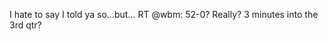 <!--
id: 216654776
link: http://kevinisom.info/post/216654776/i-hate-to-say-i-told-ya-so-but-rt-wbm-52-0
slug: i-hate-to-say-i-told-ya-so-but-rt-wbm-52-0
date: Mon Oct 19 2009 12:11:29 GMT+1300 (NZDT)
raw: {"blog_name":"kevinisom","id":216654776,"post_url":"http://kevinisom.info/post/216654776/i-hate-to-say-i-told-ya-so-but-rt-wbm-52-0","slug":"i-hate-to-say-i-told-ya-so-but-rt-wbm-52-0","type":"text","date":"2009-10-18 23:11:29 GMT","timestamp":1255907489,"state":"published","format":"html","reblog_key":"DhA3TDkB","tags":[],"short_url":"http://tmblr.co/Zw68YyCwUEu","highlighted":[],"feed_item":"http://twitter.com/kev_nz/statuses/4975959810","from_feed_id":"650289","note_count":0,"title":null,"body":"<p>I hate to say I told ya so&#8230;but&#8230; RT @wbm: 52-0? Really? 3 minutes into the 3rd qtr?</p>"}
publish: 2009-10-019
tags: 
title: null
-->


I hate to say I told ya so…but… RT @wbm: 52-0? Really? 3 minutes into
the 3rd qtr?


